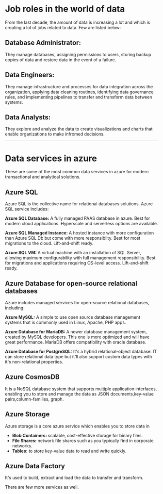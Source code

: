 # Job roles in the world of data

From the last decade, the amount of data is increasing a lot and which is creating a lot of jobs related to data. Few are listed below:

## Database Administrator:

They manage databases, assigning permissions to users, storing backup copies of data and restore data in the event of a failure.

## Data Engineers:

They manage infrastructure and processes for data integration across the organization, applying data cleaning routines, identifying data governance rules, and implementing pipelines to transfer and transform data between systems.

## Data Analysts:

They explore and analyze the data to create visualizations and charts that enable organizations to make infromed decisions.

---

# Data services in azure

These are some of the most common data services in azure for modern transactional and analytical solutions.

## Azure SQL

Azure SQL is the collective name for relational databases solutions. Azure SQL service includes:

**Azure SQL Database:** A fully managed PAAS database in azure. Best for modern cloud applications. Hyperscale and serverless options are available.

**Azure SQL Managed Instance:** A hosted instance with more configuration than Azure SQL Db but come with more responsibilty. Best for most migrations to the cloud. Lift-and-shift ready.

**Azure SQL VM:** A virtual machine with an installation of SQL Server, allowing maximum configurability with full management responsibility. Best for migrations and applications requiring OS-level access. Lift-and-shift ready.

## Azure Database for open-source relational databases

Azure includes managed services for open-source relational databases, including:

**Azure MySQL:** A simple to use open source database management systems that is commonly used in Linux, Apache, PHP apps.

**Azure Database for MariaDB:** A newer database management system, created by MySQL developers. This one is more optimized and will have great performance. MariaDB offers compatibility with oracle database.

**Azure Database for PostgreSQL:** It's a hybrid relational-object database. IT can store relational data type but it'll also support custom data types with it's non-relational properties.

## Azure CosmosDB

It is a NoSQL database system that supports multiple application interfaces, enabling you to store and manage the data as JSON documents,key-value pairs,column-families, graph.

## Azure Storage

Azure storage is a core azure service which enables you to store data in

- **Blob Containers:** scalable, cost-effective storage for binary files.
- **File Shares:** network file shares such as you typically find in corporate networks.
- **Tables:** to store key-value data to read and write quickly.

## Azure Data Factory

It's used to build, extract and load the data to transfer and transform.

There are few more services as well.
